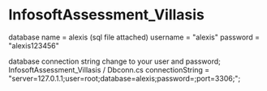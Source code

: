 # InfosoftAssessment_Villasis
database name = alexis (sql file attached)
username = "alexis"
password = "alexis123456"

database connection string change to your user and password;
InfosoftAssessment_Villasis / Dbconn.cs
connectionString = "server=127.0.1.1;user=root;database=alexis;password=;port=3306;";
